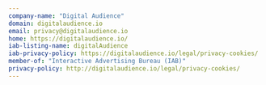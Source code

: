 ```yaml
---
company-name: "Digital Audience"
domain: digitalaudience.io
email: privacy@digitalaudience.io
home: https://digitalaudience.io/
iab-listing-name: digitalAudience
iab-privacy-policy: https://digitalaudience.io/legal/privacy-cookies/
member-of: "Interactive Advertising Bureau (IAB)"
privacy-policy: http://digitalaudience.io/legal/privacy-cookies/
---
```




